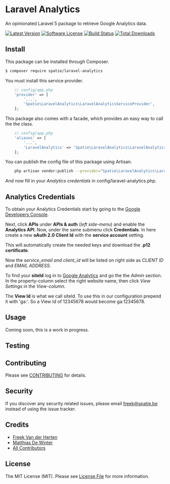 # Laravel Analytics

An opinionated Laravel 5 package to retrieve Google Analytics data.

[![Latest Version](https://img.shields.io/github/release/freekmurze/laravel-analytics.svg?style=flat-square)](https://github.com/freekmurze/laravel-analytics/releases)
[![Software License](https://img.shields.io/badge/license-MIT-brightgreen.svg?style=flat-square)](LICENSE.md)
[![Build Status](https://img.shields.io/travis/freekmurze/laravel-analytics/master.svg?style=flat-square)](https://travis-ci.org/freekmurze/laravel-analytics)
[![Total Downloads](https://img.shields.io/packagist/dt/spatie/laravel-analytics_name.svg?style=flat-square)](https://packagist.org/packages/spatie/laravel-analytics)

## Install

This package can be installed through Composer.

``` bash
$ composer require spatie/laravel-analytics
```

You must install this service provider.

```php
    // config/app.php
    'provider' => [
        '...',
        'Spatie\LaravelAnalytics\LaravelAnalyticsServiceProvider',
    ];
```

This package also comes with a facade, which provides an easy way to call the the class.

```php
    // config/app.php
    'aliases' => [
        '...',
        'LaravelAnalytics' => 'Spatie\LaravelAnalytics\LaravelAnalyticsFacade',
    ];
```

You can publish the config file of this package using Artisan.

``` bash
    php artisan vendor:publish --provider="Spatie\LaravelAnalytics\LaravelAnalyticsServiceProvider"
```

And now fill in your _Analytics credentials_ in config/laravel-analytics.php.

## Analytics Credentials ##

To obtain your Analytics Credentials start by going to the [Google Developers Console](https://console.developers.google.com).

Next, click __APIs__ under __APIs & auth__ (_left side-menu_) and enable the __Analytics API__.
Now, under the same submenu click __Credentials__.
In here create a new __oAuth 2.0 Client Id__ with the  __service account__ setting.

This will automatically create the needed keys and download the __.p12 certificate__.

Now the **service_email* and *client_id** will be listed on right side as _CLIENT ID_ and _EMAIL ADDRESS_.

To find your __siteId__ log in to [Google Analytics](http://www.google.be/intl/en/analytics/) and go the the _Admin_ section.
In the property-column select the right website name, then click _View Settings_ in the _View-column_.

The **View Id** is what we call siteId. To use this in our configuration prepend it with 'ga:'.
So a View Id of 12345678 would become ga:12345678.

## Usage

Coming soon, this is a work in progress.

## Testing

## Contributing

Please see [CONTRIBUTING](CONTRIBUTING.md) for details.

## Security

If you discover any security related issues, please email freek@spatie.be instead of using the issue tracker.

## Credits

- [Freek Van der Herten](https://github.com/freekmurze)
- [Matthias De Winter](https://github.com/MatthiasDeWinter)
- [All Contributors](../../contributors)

## License

The MIT License (MIT). Please see [License File](LICENSE.md) for more information.
